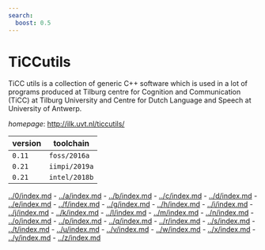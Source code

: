 ```yaml
---
search:
  boost: 0.5
---
```

# TiCCutils

TiCC utils is a collection of generic C++ software which is used in a lot of programs produced at  Tilburg centre for Cognition and Communication (TiCC) at Tilburg University and  Centre for Dutch Language and Speech at University of Antwerp.

*homepage*: <http://ilk.uvt.nl/ticcutils/>

version | toolchain
--------|----------
``0.11`` | ``foss/2016a``
``0.21`` | ``iimpi/2019a``
``0.21`` | ``intel/2018b``

[../0/index.md](0) - [../a/index.md](a) - [../b/index.md](b) - [../c/index.md](c) - [../d/index.md](d) - [../e/index.md](e) - [../f/index.md](f) - [../g/index.md](g) - [../h/index.md](h) - [../i/index.md](i) - [../j/index.md](j) - [../k/index.md](k) - [../l/index.md](l) - [../m/index.md](m) - [../n/index.md](n) - [../o/index.md](o) - [../p/index.md](p) - [../q/index.md](q) - [../r/index.md](r) - [../s/index.md](s) - [../t/index.md](t) - [../u/index.md](u) - [../v/index.md](v) - [../w/index.md](w) - [../x/index.md](x) - [../y/index.md](y) - [../z/index.md](z)

